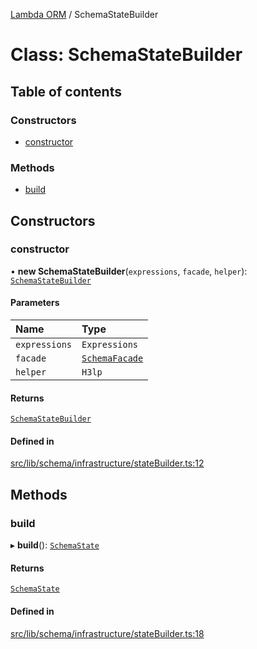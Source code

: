 [Lambda ORM](../README.md) / SchemaStateBuilder

# Class: SchemaStateBuilder

## Table of contents

### Constructors

- [constructor](SchemaStateBuilder.md#constructor)

### Methods

- [build](SchemaStateBuilder.md#build)

## Constructors

### constructor

• **new SchemaStateBuilder**(`expressions`, `facade`, `helper`): [`SchemaStateBuilder`](SchemaStateBuilder.md)

#### Parameters

| Name | Type |
| :------ | :------ |
| `expressions` | `Expressions` |
| `facade` | [`SchemaFacade`](SchemaFacade.md) |
| `helper` | `H3lp` |

#### Returns

[`SchemaStateBuilder`](SchemaStateBuilder.md)

#### Defined in

[src/lib/schema/infrastructure/stateBuilder.ts:12](https://github.com/lambda-orm/lambdaorm-base/blob/4ecf84b/src/lib/schema/infrastructure/stateBuilder.ts#L12)

## Methods

### build

▸ **build**(): [`SchemaState`](SchemaState.md)

#### Returns

[`SchemaState`](SchemaState.md)

#### Defined in

[src/lib/schema/infrastructure/stateBuilder.ts:18](https://github.com/lambda-orm/lambdaorm-base/blob/4ecf84b/src/lib/schema/infrastructure/stateBuilder.ts#L18)

